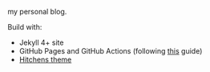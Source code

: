 my personal blog.

Build with:

* Jekyll 4+ site
* GitHub Pages and GitHub Actions (following [this](https://www.moncefbelyamani.com/making-github-pages-work-with-latest-jekyll) guide)
* [Hitchens theme](https://github.com/patdryburgh/hitchens)